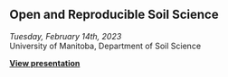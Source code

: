 ## Open and Reproducible Soil Science

*Tuesday, February 14th, 2023*  
University of Manitoba, Department of Soil Science

[**View presentation**](https://alex-koiter.github.io/presentations/UM_Soil_Science_2023/Open_reproducible_science.html)